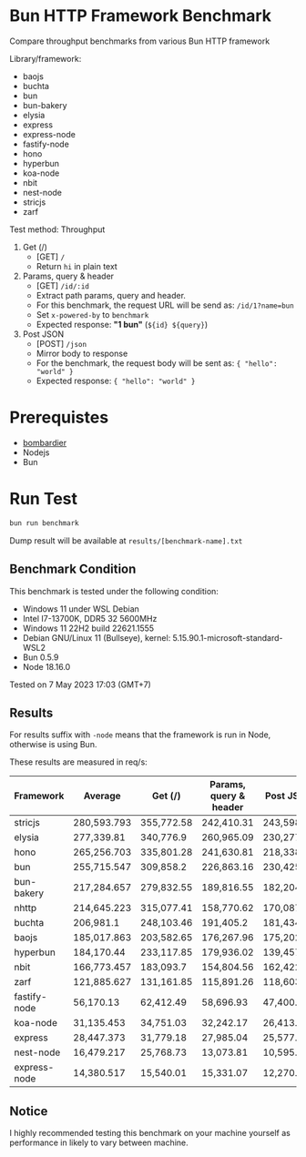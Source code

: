 # Bun HTTP Framework Benchmark

Compare throughput benchmarks from various Bun HTTP framework

Library/framework:

-   baojs
-   buchta
-   bun
-   bun-bakery
-   elysia
-   express
-   express-node
-   fastify-node
-   hono
-   hyperbun
-   koa-node
-   nbit
-   nest-node
-   stricjs
-   zarf

Test method:
Throughput

1. Get (/)
    - [GET] `/`
    - Return `hi` in plain text
2. Params, query & header
    - [GET] `/id/:id`
    - Extract path params, query and header.
    - For this benchmark, the request URL will be send as: `/id/1?name=bun`
    - Set `x-powered-by` to `benchmark`
    - Expected response: **"1 bun"** (`${id} ${query}`)
3. Post JSON
    - [POST] `/json`
    - Mirror body to response
    - For the benchmark, the request body will be sent as: `{ "hello": "world" }`
    - Expected response: `{ "hello": "world" }`

# Prerequistes

-   [bombardier](https://github.com/codesenberg/bombardier)
-   Nodejs
-   Bun

# Run Test

```typescript
bun run benchmark
```

Dump result will be available at `results/[benchmark-name].txt`

## Benchmark Condition

This benchmark is tested under the following condition:

-   Windows 11 under WSL Debian
-   Intel I7-13700K, DDR5 32 5600MHz
-   Windows 11 22H2 build 22621.1555
-   Debian GNU/Linux 11 (Bullseye), kernel: 5.15.90.1-microsoft-standard-WSL2
-   Bun 0.5.9
-   Node 18.16.0

Tested on 7 May 2023 17:03 (GMT+7)

## Results

For results suffix with `-node` means that the framework is run in Node, otherwise is using Bun.

These results are measured in req/s:

| Framework    | Average     | Get (/)    | Params, query & header | Post JSON  |
| ------------ | ----------- | ---------- | ---------------------- | ---------- |
| stricjs      | 280,593.793 | 355,772.58 | 242,410.31             | 243,598.49 |
| elysia       | 277,339.81  | 340,776.9  | 260,965.09             | 230,277.44 |
| hono         | 265,256.703 | 335,801.28 | 241,630.81             | 218,338.02 |
| bun          | 255,715.547 | 309,858.2  | 226,863.16             | 230,425.28 |
| bun-bakery   | 217,284.657 | 279,832.55 | 189,816.55             | 182,204.87 |
| nhttp        | 214,645.223 | 315,077.41 | 158,770.62             | 170,087.64 |
| buchta       | 206,981.1   | 248,103.46 | 191,405.2              | 181,434.64 |
| baojs        | 185,017.863 | 203,582.65 | 176,267.96             | 175,202.98 |
| hyperbun     | 184,170.44  | 233,117.85 | 179,936.02             | 139,457.45 |
| nbit         | 166,773.457 | 183,093.7  | 154,804.56             | 162,422.11 |
| zarf         | 121,885.627 | 131,161.85 | 115,891.26             | 118,603.77 |
| fastify-node | 56,170.13   | 62,412.49  | 58,696.93              | 47,400.97  |
| koa-node     | 31,135.453  | 34,751.03  | 32,242.17              | 26,413.16  |
| express      | 28,447.373  | 31,779.18  | 27,985.04              | 25,577.9   |
| nest-node    | 16,479.217  | 25,768.73  | 13,073.81              | 10,595.11  |
| express-node | 14,380.517  | 15,540.01  | 15,331.07              | 12,270.47  |

## Notice

I highly recommended testing this benchmark on your machine yourself as performance in likely to vary between machine.
